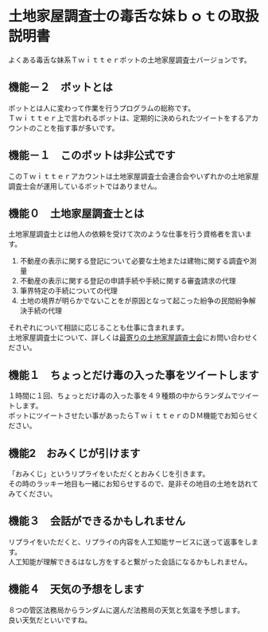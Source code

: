 # 土地家屋調査士の毒舌な妹ｂｏｔの取扱説明書
よくある毒舌な妹系Ｔｗｉｔｔｅｒボットの土地家屋調査士バージョンです。

## 機能－２　ボットとは
ボットとは人に変わって作業を行うプログラムの総称です。  
Ｔｗｉｔｔｅｒ上で言われるボットは、定期的に決められたツイートをするアカウントのことを指す事が多いです。

## 機能－１　このボットは非公式です
このＴｗｉｔｔｅｒアカウントは土地家屋調査士会連合会やいずれかの土地家屋調査士会が運用しているボットではありません。

## 機能０　土地家屋調査士とは
土地家屋調査士とは他人の依頼を受けて次のような仕事を行う資格者を言います。

1. 不動産の表示に関する登記について必要な土地または建物に関する調査や測量
1. 不動産の表示に関する登記の申請手続や手続に関する審査請求の代理
1. 筆界特定の手続についての代理
1. 土地の境界が明らかでないことをが原因となって起こった紛争の民間紛争解決手続の代理

それぞれについて相談に応じることも仕事に含まれます。  
土地家屋調査士について、詳しくは[最寄りの土地家屋調査士会](https://www.chosashi.or.jp/nationwide/index.html)にお問い合わせください。

## 機能１　ちょっとだけ毒の入った事をツイートします
１時間に１回、ちょっとだけ毒の入った事を４９種類の中からランダムでツイートします。  
ボットにツイートさせたい事があったらＴｗｉｔｔｅｒのＤＭ機能でお知らせください。

## 機能2　おみくじが引けます
「おみくじ」というリプライをいただくとおみくじを引きます。  
その時のラッキー地目も一緒にお知らせするので、是非その地目の土地を訪れてみてください。

## 機能３　会話ができるかもしれません
リプライをいただくと、リプライの内容を人工知能サービスに送って返事をします。  
人工知能が理解できるはなし方をすると繋がった会話になるかもしれません。

## 機能４　天気の予想をします
８つの管区法務局からランダムに選んだ法務局の天気と気温を予想します。  
良い天気だといいですね。